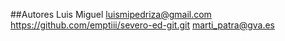 ##Autores
Luis Miguel
luismipedriza@gmail.com
https://github.com/emptiii/severo-ed-git.git
marti_patra@gva.es
